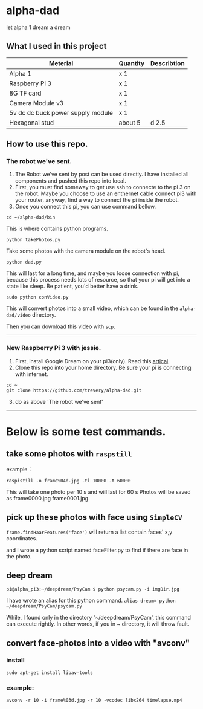 # alpha-dad
let alpha 1 dream a dream

## What I used in this project
 |Meterial| Quantity | Describtion
 |----|------|---|
 |Alpha 1 |  x 1||
 |Raspberry Pi 3 | x 1||
 |8G TF card | x 1||
 |Camera Module v3| x 1|
 |5v dc dc buck power supply module|x 1| |
 |Hexagonal stud| about 5| d 2.5|

## How to use this repo.
### The robot we've sent.

1. The Robot we've sent by post  can be used directly. I have installed all components and pushed this repo into local.
2. First, you must find someway to get use ssh to connecte to the pi 3 on the robot. Maybe you choose to use an enthernet cable connect pi3 with your router, anyway, find a way to connect the pi inside the robot.
3. Once you connect this pi, you can use command bellow.
```
cd ~/alpha-dad/bin  
```
This is where contains python programs.
```
python takePhotos.py  
```
Take some photos with the camera module on the robot's head.
```
python dad.py  
```
This will last for a long time, and maybe you loose connection with pi, because this process needs lots of resource, so that your pi will get into a state like sleep. Be patient, you'd better have a drink.

 ```
 sudo python conVideo.py
 ```
This will convert photos into a small video, which can be found in the `alpha-dad/video` directory.

 Then you can download this video with `scp`. 

-----
### New Raspberry Pi 3 with jessie.
1. First, install Google Dream on your pi3(only). Read this [artical](http://www.knight-of-pi.org/deepdream-on-the-raspberry-pi-3-with-raspbian-jessie/)
2. Clone this repo into your home directory. Be sure your pi is connecting with internet.
```
cd ~
git clone https://github.com/trevery/alpha-dad.git
```
3.  do as above 'The robot we've sent'


------
# Below is some test commands.

## take some photos with `raspstill`

example： 

`raspistill -o frame%04d.jpg -tl 10000 -t 60000`

This will take one photo per 10 s and will last for 60 s
Photos will be saved as frame0000.jpg frame0001.jpg.

## pick up these photos with face using `SimpleCV`

`frame.findHaarFeatures('face')` will return a list
contain faces' x,y coordinates.

and i wrote a python script named faceFilter.py to find if there are face in the photo. 


## deep dream

`pi@alpha_pi3:~/deepdream/PsyCam $ python psycam.py -i imgDir.jpg`

I have wrote an alias for this python command. 
`alias dream='python ~/deepdream/PsyCam/psycam.py`

While, I found only in the directory '~/deepdream/PsyCam', 
this command can execute rightly. In other words, 
if you in ~ directory, it will throw fault.



## convert face-photos into a video with "avconv"

### install

`sudo apt-get install libav-tools`

### example:
`avconv -r 10 -i frame%03d.jpg -r 10 -vcodec libx264 timelapse.mp4`
